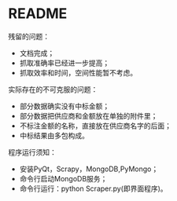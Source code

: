 # README
残留的问题：
- 文档完成；
- 抓取准确率已经进一步提高；
- 抓取效率和时间，空间性能暂不考虑。

实际存在的不可克服的问题：
- 部分数据确实没有中标金额；
- 部分数据把供应商和金额放在单独的附件里；
- 不标注金额的名称，直接放在供应商名字的后面；
- 中标结果由多包构成。

程序运行须知：
- 安装PyQt，Scrapy，MongoDB,PyMongo；
- 命令行启动MongoDB服务；
- 命令行运行：python Scraper.py(即界面程序)。